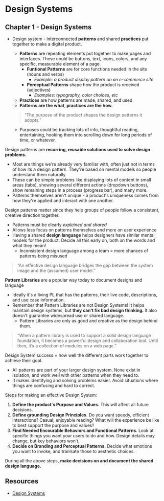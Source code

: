# Design Systems

## Chapter 1 - Design Systems

* Design system - Interconnected **patterns** and shared **practices** put together to make a digital product.
    - **Patterns** are repeating elements put together to make pages and interfaces. These could be buttons, text, icons, colors, and any specific, measurable element of a page.
        + **Funtional Patterns** are for core functions needed in the site (nouns and verbs)
            * *Example: a product display pattern on an e-commerce site*
        + **Perceptual Patterns** shape how the product is received (adjectives)
            * *Examples: typography, color choices, etc*
    - **Practices** are how patterns are made, shared, and used.
    - **Patterns are the what, practices are the how.**

    > “The purpose of the product shapes the design patterns it adopts.”

    * Purposes could be tracking lots of info, thoughtful reading, entertaining, hooking them into scrolling down for long periods of time, or whatever.

Design patterns are **recurring, reusable solutions used to solve design problems.**

* Most are things we're already very familiar with, often just not in terms of how its a design pattern. They're based on mental models so people understand them naturally.
* These can be simple problems like displaying lots of content in small areas (tabs), showing several different actions (dropdown buttons), show remaining steps in a process (progress bar), and many more.
* Patterns themselves aren't unique - a product's uniqueness comes from how they're applied and interact with one another.

Design patterns matter since they help groups of people follow a consistent, creative direction together.

* Patterns must be clearly *explained and shared*
* Allows less focus on patterns themselves and more on user experience
* Having a shared **design language** helps designers have similar mental models for the product. Decide all this early on, both on the words and what they mean!
    - Inconsistent design language among a team = more chances of patterns being misused

> “An effective design language bridges the gap between the system image and the (assumed) user model.”

**Pattern Libraries** are a popular way today to document designs and language

* Ideally it's a living PL that has the patterns, their live code, descriptions, and use case information.
* Remember that Pattern Libraries are not Design Systems! It helps maintain design systems, but **they can't fix bad design thinking.** It also doesn't guarantee widespread use or shared language.
    - Pattern Libraries are only as good and creative as the design behind them.

> “When a pattern library is used to support a solid design language foundation, it becomes a powerful design and collaboration tool. Until then, it’s a collection of modules on a web page.”

Design System success = how well the different parts work together to achieve their goal.

* All patterns are part of your larger design system. None exist in isolation, and work well with other patterns when they need to.
* It makes identifying and solving problems easier. Avoid situations where things are confusing and hard to correct.

Steps for making an effective Design System:

1. **Define the product's Purpose and Values.** This will affect all future decisions.
2. **Define grounding Design Principles.** Do you want speedy, efficient interactions? Casual, enjoyable reading? What will the experience be like to best support the purpose and values?
3. **Find Needed Encourable Behaviors and Functional Patterns.** Look at specific things you want your users to do and how. Design details may change, but key behaviors won't.
4. **Decide on Branding and Perceptual Patterns.** Decide what emotions you want to invoke, and tranlsate those to aesthetic choices.

During all the above steps, **make decisions on and document the shared design language.**

## Resources

* [Design Systems](https://www.smashingmagazine.com/printed-books/design-systems/)
